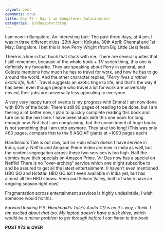 ```yaml
---
layout: post
comments: true
title: Day 73 - Day 1 in Bangalore; Anticipation
categories: 100daysofwriting
---
```


I am now in Bangalore. An interesting fact: The past three days, at 4 pm, I was
in three different cities. 29th April: Kolkata, 30th April: Chennai and 1st May:
Bangalore. I bet this is how Perry Wright (from Big Little Lies) feels.

There is a line in that book that stuck with me. There are several quotes that I
still remember, because of the whole book + TV series thing, this one is
definitely my favourite. They are speaking about Perry in general, and Celeste
mentions how much he has to travel for work, and how he has to go around the
world. And the other character replies, _"Perry lives a rather exotic life,
huh"_. Travel suggests an exotic tinge to life, and that's the way it has been,
even though people who travel a lot for work are universally envied, their jobs
are universally less appealing to everyone.

A very very happy turn of events is my progress with Emma! I am now done with
80% of the book! There's still 90 pages of reading to be done, but I am feeling
a lot better now, I plan to quickly complete reading this book and turn on to
the next one. I have been stuck with this one book for long enough now. Not that
I am complaining, but the commitment of huge books is not something that I am
upto anymore. They take too long! (This was only 460 pages, compare that to the
5 ASOIAF giants at ~1000 pages each)

Handmaid's Tale is out now, but on Hulu which doesn't have service in India,
sadly. Netflix and Amazon Prime Video are now in India as well, but the content
segregation across these two services is too high. Half the comics have their
specials on Amazon Prime. Vir Das now has a special on Netflix! There is no
"over-arching" service which one might subscribe to and be assured to get all
the latest entertainment. (I haven't even mentioned HBO GO and Hotstar. HBO GO
isn't even available in India yet, but has almost all the HBO shows: Veep and
Silicon Valley, both of which have an ongoing season right now)

Fragmentation across entertainment services is highly undesirable, I wish
someone would fix this.

_Forward looking P.S. Handmaid's Tale's Audio CD is on it's way, I think. I am
excited about that too. My laptop doesn't have a disk drive, which would be a
minor problem to get through before I can listen to the book_

**POST #73 is OVER**
